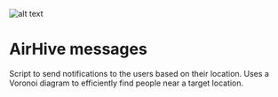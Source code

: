 ![alt text](https://www.airhive.it/assets/img/logo.svg)

# AirHive messages
Script to send notifications to the users based on their location.
Uses a Voronoi diagram to efficiently find people near a target location.

